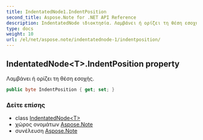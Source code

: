 ```yaml
---
title: IndentatedNode1.IndentPosition
second_title: Aspose.Note for .NET API Reference
description: IndentatedNode ιδιοκτησία. Λαμβάνει ή ορίζει τη θέση εσοχής.
type: docs
weight: 10
url: /el/net/aspose.note/indentatednode-1/indentposition/
---
```

## IndentatedNode&lt;T&gt;.IndentPosition property

Λαμβάνει ή ορίζει τη θέση εσοχής.

```csharp
public byte IndentPosition { get; set; }
```

### Δείτε επίσης

* class [IndentatedNode&lt;T&gt;](../)
* χώρος ονομάτων [Aspose.Note](../../indentatednode-1/)
* συνέλευση [Aspose.Note](../../../)


